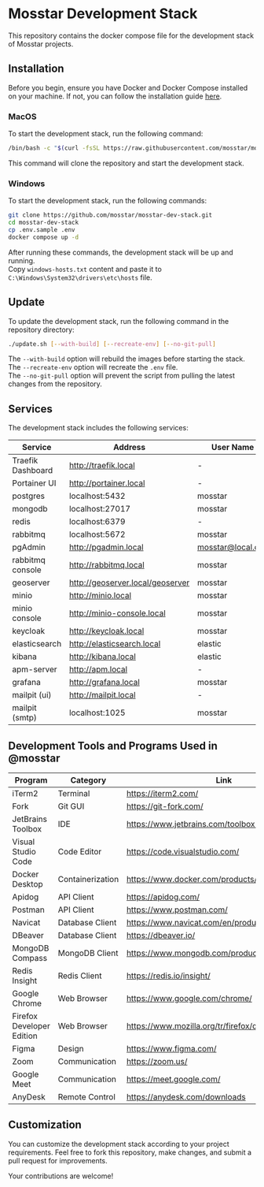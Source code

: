 # Mosstar Development Stack

This repository contains the docker compose file for the development stack of Mosstar projects.

## Installation

Before you begin, ensure you have Docker and Docker Compose installed on your machine. If not, you can follow the
installation guide [here](https://docs.docker.com/desktop/).

### MacOS

To start the development stack, run the following command:

```bash
/bin/bash -c "$(curl -fsSL https://raw.githubusercontent.com/mosstar/mosstar-dev-stack/master/install.sh)"
```

This command will clone the repository and start the development stack.

### Windows

To start the development stack, run the following commands:

```bash
git clone https://github.com/mosstar/mosstar-dev-stack.git
cd mosstar-dev-stack
cp .env.sample .env
docker compose up -d
```

After running these commands, the development stack will be up and running.  
Copy `windows-hosts.txt` content and paste it to `C:\Windows\System32\drivers\etc\hosts` file.

## Update

To update the development stack, run the following command in the repository directory:

```bash
./update.sh [--with-build] [--recreate-env] [--no-git-pull]
```

The `--with-build` option will rebuild the images before starting the stack.  
The `--recreate-env` option will recreate the `.env` file.  
The `--no-git-pull` option will prevent the script from pulling the latest changes from the repository.

## Services

The development stack includes the following services:

| Service           | Address                          | User Name         | Password   |
|-------------------|----------------------------------|-------------------|------------|
| Traefik Dashboard | http://traefik.local             | -                 | -          |
| Portainer UI      | http://portainer.local           | -                 | -          |
| postgres          | localhost:5432                   | mosstar           | mosstar123 |
| mongodb           | localhost:27017                  | mosstar           | mosstar123 |
| redis             | localhost:6379                   | -                 | -          |
| rabbitmq          | localhost:5672                   | mosstar           | mosstar123 |
| pgAdmin           | http://pgadmin.local             | mosstar@local.dev | mosstar123 |
| rabbitmq console  | http://rabbitmq.local            | mosstar           | mosstar123 |
| geoserver         | http://geoserver.local/geoserver | mosstar           | mosstar123 |
| minio             | http://minio.local               | mosstar           | mosstar123 |
| minio console     | http://minio-console.local       | mosstar           | mosstar123 |
| keycloak          | http://keycloak.local            | mosstar           | mosstar123 |
| elasticsearch     | http://elasticsearch.local       | elastic           | mosstar123 |
| kibana            | http://kibana.local              | elastic           | mosstar123 |
| apm-server        | http://apm.local                 | -                 | mosstar123 |
| grafana           | http://grafana.local             | mosstar           | mosstar123 |
| mailpit (ui)      | http://mailpit.local             | -                 | -          |
| mailpit (smtp)    | localhost:1025                   | mosstar           | mosstar123 |

## Development Tools and Programs Used in @mosstar

| Program                   | Category         | Link                                           |
|---------------------------|------------------|------------------------------------------------|
| iTerm2                    | Terminal         | https://iterm2.com/                            |
| Fork                      | Git GUI          | https://git-fork.com/                          |
| JetBrains Toolbox         | IDE              | https://www.jetbrains.com/toolbox-app/         |
| Visual Studio Code        | Code Editor      | https://code.visualstudio.com/                 |
| Docker Desktop            | Containerization | https://www.docker.com/products/docker-desktop |
| Apidog                    | API Client       | https://apidog.com/                            |
| Postman                   | API Client       | https://www.postman.com/                       |
| Navicat                   | Database Client  | https://www.navicat.com/en/products            |
| DBeaver                   | Database Client  | https://dbeaver.io/                            |
| MongoDB Compass           | MongoDB Client   | https://www.mongodb.com/products/tools/compass |
| Redis Insight             | Redis Client     | https://redis.io/insight/                      |
| Google Chrome             | Web Browser      | https://www.google.com/chrome/                 |
| Firefox Developer Edition | Web Browser      | https://www.mozilla.org/tr/firefox/developer/  |
| Figma                     | Design           | https://www.figma.com/                         |
| Zoom                      | Communication    | https://zoom.us/                               |
| Google Meet               | Communication    | https://meet.google.com/                       |
| AnyDesk                   | Remote Control   | https://anydesk.com/downloads                  |

## Customization

You can customize the development stack according to your project requirements. Feel free to fork this repository, make
changes, and submit a pull request for improvements.

Your contributions are welcome!
